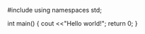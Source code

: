 #include <iostream>
  using namespaces std;
  
  int main()
  {
   cout <<"Hello world!";
   return 0;
  }
